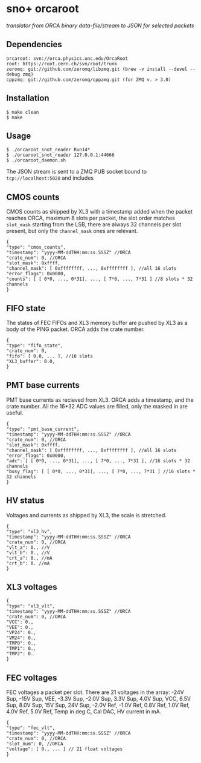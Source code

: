sno+ orcaroot
=============
*translator from ORCA binary data-file/stream to JSON for selected packets*

Dependencies
------------
    orcaroot: svn://orca.physics.unc.edu/OrcaRoot
    root: https://root.cern.ch/svn/root/trunk
    zeromq: git://github.com/zeromq/libzmq.git (brew -v install --devel --debug zmq)
    cppzmq: git://github.com/zeromq/cppzmq.git (for ZMQ v. > 3.0)

Installation
------------
    $ make clean
    $ make

Usage
-----
    $ ./orcaroot_snot_reader Run14*
    $ ./orcaroot_snot_reader 127.0.0.1:44666
    $ ./orcaroot_daemon.sh

The JSON stream is sent to a ZMQ PUB socket bound to `tcp://localhost:5028` and includes

CMOS counts
-----------
CMOS counts as shipped by XL3 with a timestamp added when the packet reaches ORCA,
maximum 8 slots per packet, the slot order matches `slot_mask` starting from the LSB,
there are always 32 channels per slot present, but only the `channel_mask` ones are relevant.

    {
    "type": "cmos_counts",
    "timestamp": "yyyy-MM-ddTHH:mm:ss.SSSZ" //ORCA
    "crate_num": 0, //ORCA
    "slot_mask": 0xffff,
    "channel_mask": [ 0xffffffff, ..., 0xffffffff ], //all 16 slots
    "error_flags": 0x0000,
    "counts": [ [ 0*0, ..., 0*31], ..., [ 7*0, ..., 7*31 ] //8 slots * 32 channels
    }

FIFO state
----------
The states of FEC FIFOs and XL3 memory buffer are pushed by XL3 as a body of the PING packet. ORCA adds the crate number.

    {
    "type": "fifo_state",
    "crate_num": 0,
    "fifo": [ 0.0, ... ], //16 slots
    "XL3_buffer": 0.0,
    }

PMT base currents
-----------------
PMT base currents as recieved from XL3. ORCA adds a timestamp, and the crate number. All the 16*32 ADC values are filled, only the masked in are useful.

    {
    "type": "pmt_base_current",
    "timestamp": "yyyy-MM-ddTHH:mm:ss.SSSZ" //ORCA
    "crate_num": 0, //ORCA
    "slot_mask": 0xffff,
    "channel_mask": [ 0xffffffff, ..., 0xffffffff ], //all 16 slots
    "error_flags": 0x0000,
    "adc": [ [ 0*0, ..., 0*31], ..., [ 7*0, ..., 7*31 ], //16 slots * 32 channels
    "busy_flag": [ [ 0*0, ..., 0*31], ..., [ 7*0, ..., 7*31 ] //16 slots * 32 channels
    }

HV status
---------
Voltages and currents as shipped by XL3, the scale is stretched.

    {
    "type": "xl3_hv",
    "timestamp": "yyyy-MM-ddTHH:mm:ss.SSSZ" //ORCA
    "crate_num": 0, //ORCA
    "vlt_a": 0., //V
    "vlt_b": 0., //V
    "crt_a": 0., //mA
    "crt_b": 0. //mA
    }

XL3 voltages
------------

    {
    "type": "xl3_vlt",
    "timestamp": "yyyy-MM-ddTHH:mm:ss.SSSZ" //ORCA
    "crate_num": 0, //ORCA
    "VCC": 0.,
    "VEE": 0.,
    "VP24": 0.,
    "VM24": 0.,
    "TMP0": 0.,
    "TMP1": 0.,
    "TMP2": 0.
    }

FEC voltages
------------
FEC voltages a packet per slot. There are 21 voltages in the array: -24V Sup, -15V Sup, VEE, -3.3V Sup, -2.0V Sup, 3.3V Sup, 4.0V Sup, VCC, 6.5V Sup, 8.0V Sup, 15V Sup, 24V Sup, -2.0V Ref, -1.0V Ref, 0.8V Ref, 1.0V Ref, 4.0V Ref, 5.0V Ref, Temp in deg C, Cal DAC, HV current in mA. 

    {
    "type": "fec_vlt",
    "timestamp": "yyyy-MM-ddTHH:mm:ss.SSSZ" //ORCA
    "crate_num": 0, //ORCA
    "slot_num": 0, //ORCA
    "voltage": [ 0., ... ] // 21 float voltages
    }


